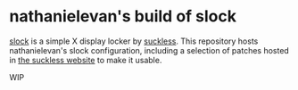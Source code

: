 # nathanielevan's build of slock

[slock](https://tools.suckless.org/slock/) is a simple X display locker by [suckless](https://suckless.org). This repository hosts nathanielevan's slock configuration, including a selection of patches hosted in [the suckless website](https://tools.suckless.org/slock/patches/) to make it usable.

WIP
